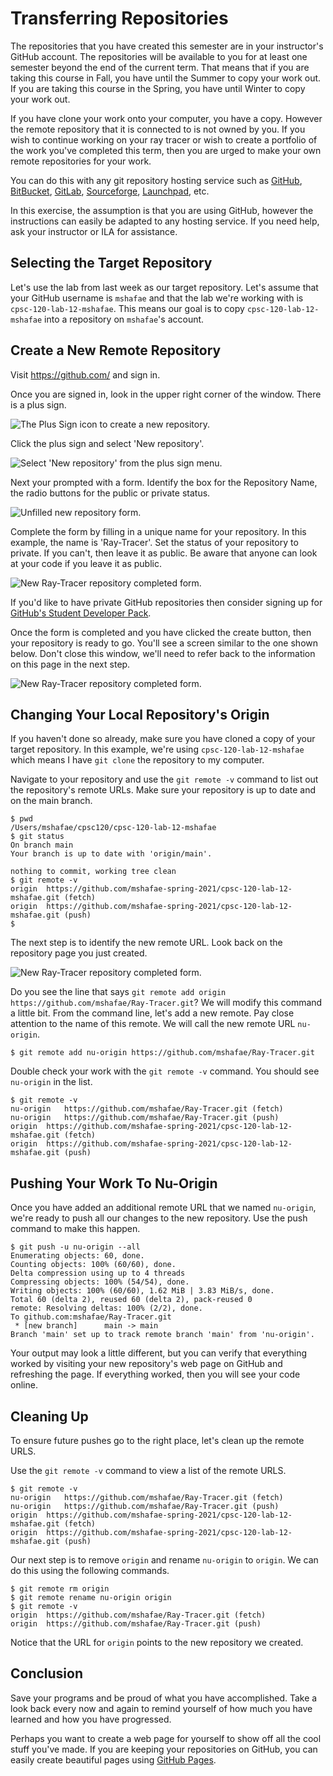 # Transferring Repositories

The repositories that you have created this semester are in your instructor's GitHub account. The repositories will be available to you for at least one semester beyond the end of the current term. That means that if you are taking this course in Fall, you have until the Summer to copy your work out. If you are taking this course in the Spring, you have until Winter to copy your work out.

If you have clone your work onto your computer, you have a copy. However the remote repository that it is connected to is not owned by you. If you wish to continue working on your ray tracer or wish to create a portfolio of the work you've completed this term, then you are urged to make your own remote repositories for your work.

You can do this with any git repository hosting service such as [GitHub](https://github.com/), [BitBucket](https://bitbucket.org/), [GitLab](https://about.gitlab.com/), [Sourceforge](https://sourceforge.net/), [Launchpad](https://code.launchpad.net/), etc.

In this exercise, the assumption is that you are using GitHub, however the instructions can easily be adapted to any hosting service. If you need help, ask your instructor or ILA for assistance.

## Selecting the Target Repository

Let's use the lab from last week as our target repository. Let's assume that your GitHub username is `mshafae` and that the lab we're working with is `cpsc-120-lab-12-mshafae`. This means our goal is to copy `cpsc-120-lab-12-mshafae` into a repository on `mshafae`'s account.

## Create a New Remote Repository

Visit https://github.com/ and sign in.

Once you are signed in, look in the upper right corner of the window. There is a plus sign.

![The Plus Sign icon to create a new repository.](images/plus-sign.jpg)

Click the plus sign and select 'New repository'.

![Select 'New repository' from the plus sign menu.](images/new-repo.jpg)

Next your prompted with a form. Identify the box for the Repository Name, the radio buttons for the public or private status.

![Unfilled new repository form.](images/repo-form.jpg)

Complete the form by filling in a unique name for your repository. In this example, the name is 'Ray-Tracer'. Set the status of your repository to private. If you can't, then leave it as public. Be aware that anyone can look at your code if you leave it as public.

![New Ray-Tracer repository completed form.](images/new-ray-tracer-repo.jpg)

If you'd like to have private GitHub repositories then consider signing up for [GitHub's Student Developer Pack](https://education.github.com/pack).

Once the form is completed and you have clicked the create button, then your repository is ready to go. You'll see a screen similar to the one shown below.
Don't close this window, we'll need to refer back to the information on this page in the next step.

![New Ray-Tracer repository completed form.](images/repo-created.jpg)

## Changing Your Local Repository's Origin

If you haven't done so already, make sure you have cloned a copy of your target repository. In this example, we're using `cpsc-120-lab-12-mshafae` which means I have `git clone` the repository to my computer.

Navigate to your repository and use the `git remote -v` command to list out the repository's remote URLs. Make sure your repository is up to date and on the main branch.

```
$ pwd
/Users/mshafae/cpsc120/cpsc-120-lab-12-mshafae
$ git status
On branch main
Your branch is up to date with 'origin/main'.

nothing to commit, working tree clean
$ git remote -v
origin	https://github.com/mshafae-spring-2021/cpsc-120-lab-12-mshafae.git (fetch)
origin	https://github.com/mshafae-spring-2021/cpsc-120-lab-12-mshafae.git (push)
$ 
```

The next step is to identify the new remote URL. Look back on the repository page you just created.

![New Ray-Tracer repository completed form.](images/repo-created.jpg)

Do you see the line that says `git remote add origin https://github.com/mshafae/Ray-Tracer.git`? We will modify this command a little bit. From the command line, let's add a new remote. Pay close attention to the name of this remote. We will call the new remote URL `nu-origin`.

```
$ git remote add nu-origin https://github.com/mshafae/Ray-Tracer.git
```

Double check your work with the `git remote -v` command. You should see `nu-origin` in the list.
```
$ git remote -v
nu-origin	https://github.com/mshafae/Ray-Tracer.git (fetch)
nu-origin	https://github.com/mshafae/Ray-Tracer.git (push)
origin	https://github.com/mshafae-spring-2021/cpsc-120-lab-12-mshafae.git (fetch)
origin	https://github.com/mshafae-spring-2021/cpsc-120-lab-12-mshafae.git (push)
```

## Pushing Your Work To Nu-Origin

Once you have added an additional remote URL that we named `nu-origin`, we're ready to push all our changes to the new repository. Use the push command to make this happen.

```
$ git push -u nu-origin --all
Enumerating objects: 60, done.
Counting objects: 100% (60/60), done.
Delta compression using up to 4 threads
Compressing objects: 100% (54/54), done.
Writing objects: 100% (60/60), 1.62 MiB | 3.83 MiB/s, done.
Total 60 (delta 2), reused 60 (delta 2), pack-reused 0
remote: Resolving deltas: 100% (2/2), done.
To github.com:mshafae/Ray-Tracer.git
 * [new branch]      main -> main
Branch 'main' set up to track remote branch 'main' from 'nu-origin'.
```

Your output may look a little different, but you can verify that everything worked by visiting your new repository's web page on GitHub and refreshing the page. If everything worked, then you will see your code online.

## Cleaning Up

To ensure future pushes go to the right place, let's clean up the remote URLS.

Use the `git remote -v` command to view a list of the remote URLS.

```
$ git remote -v
nu-origin	https://github.com/mshafae/Ray-Tracer.git (fetch)
nu-origin	https://github.com/mshafae/Ray-Tracer.git (push)
origin	https://github.com/mshafae-spring-2021/cpsc-120-lab-12-mshafae.git (fetch)
origin	https://github.com/mshafae-spring-2021/cpsc-120-lab-12-mshafae.git (push)
```

Our next step is to remove `origin` and rename `nu-origin` to `origin`. We can do this using the following commands.

```
$ git remote rm origin
$ git remote rename nu-origin origin
$ git remote -v
origin	https://github.com/mshafae/Ray-Tracer.git (fetch)
origin	https://github.com/mshafae/Ray-Tracer.git (push)
```

Notice that the URL for `origin` points to the new repository we created.

## Conclusion

Save your programs and be proud of what you have accomplished. Take a look back every now and again to remind yourself of how much you have learned and how you have progressed.

Perhaps you want to create a web page for yourself to show off all the cool stuff you've made. If you are keeping your repositories on GitHub, you can easily create beautiful pages using [GitHub Pages](https://pages.github.com/).